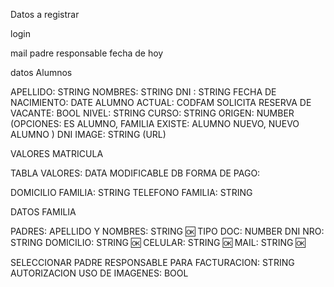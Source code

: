 Datos a registrar

login

mail padre responsable
fecha de hoy

datos Alumnos

APELLIDO: STRING
NOMBRES: STRING
DNI : STRING
FECHA DE NACIMIENTO: DATE
ALUMNO ACTUAL: CODFAM
SOLICITA RESERVA DE VACANTE: BOOL
NIVEL: STRING
CURSO: STRING
ORIGEN: NUMBER (OPCIONES: ES ALUMNO, FAMILIA EXISTE: ALUMNO NUEVO, NUEVO ALUMNO )
DNI IMAGE: STRING (URL)

VALORES MATRICULA

TABLA VALORES: DATA MODIFICABLE DB
FORMA DE PAGO:

DOMICILIO FAMILIA: STRING
TELEFONO FAMILIA: STRING

DATOS FAMILIA

PADRES:
APELLIDO Y NOMBRES: STRING 🆗
TIPO DOC: NUMBER 
DNI NRO: STRING 
DOMICILIO: STRING 🆗
CELULAR: STRING 🆗
MAIL: STRING 🆗


SELECCIONAR PADRE RESPONSABLE PARA FACTURACION: STRING
AUTORIZACION USO DE IMAGENES: BOOL

